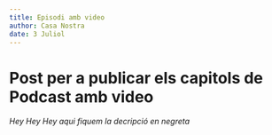 ```yaml
---
title: Episodi amb video
author: Casa Nostra
date: 3 Juliol
---
```


# Post per a publicar els capitols de Podcast amb video

_Hey Hey Hey aqui fiquem la decripció en negreta_
